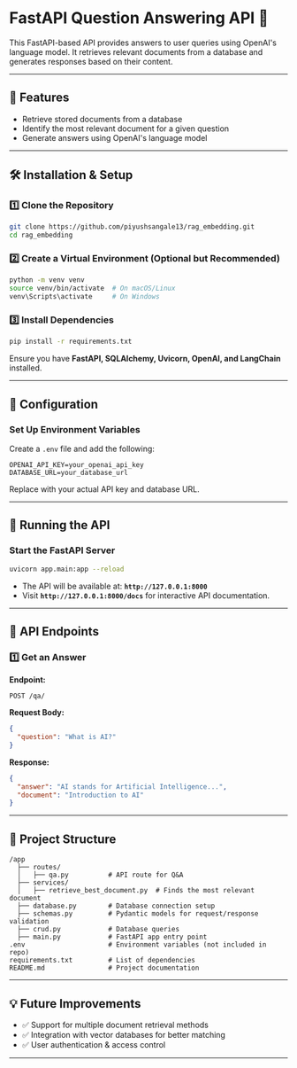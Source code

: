 # **FastAPI Question Answering API 🚀**

This FastAPI-based API provides answers to user queries using OpenAI's language model. It retrieves relevant documents from a database and generates responses based on their content.  

---

## **📌 Features**
- Retrieve stored documents from a database
- Identify the most relevant document for a given question
- Generate answers using OpenAI's language model

---

## **🛠️ Installation & Setup**

### **1️⃣ Clone the Repository**
```sh
git clone https://github.com/piyushsangale13/rag_embedding.git
cd rag_embedding
```

### **2️⃣ Create a Virtual Environment (Optional but Recommended)**
```sh
python -m venv venv
source venv/bin/activate  # On macOS/Linux
venv\Scripts\activate     # On Windows
```

### **3️⃣ Install Dependencies**
```sh
pip install -r requirements.txt
```

Ensure you have **FastAPI, SQLAlchemy, Uvicorn, OpenAI, and LangChain** installed.

---

## **📝 Configuration**
### **Set Up Environment Variables**
Create a `.env` file and add the following:
```env
OPENAI_API_KEY=your_openai_api_key
DATABASE_URL=your_database_url
```
Replace with your actual API key and database URL.

---

## **🚀 Running the API**
### **Start the FastAPI Server**
```sh
uvicorn app.main:app --reload
```
- The API will be available at: **`http://127.0.0.1:8000`**
- Visit **`http://127.0.0.1:8000/docs`** for interactive API documentation.

---

## **📡 API Endpoints**
### **1️⃣ Get an Answer**
**Endpoint:**  
```http
POST /qa/
```
**Request Body:**
```json
{
  "question": "What is AI?"
}
```
**Response:**
```json
{
  "answer": "AI stands for Artificial Intelligence...",
  "document": "Introduction to AI"
}
```

---

## **📂 Project Structure**
```
/app
  ├── routes/
  │   ├── qa.py          # API route for Q&A
  ├── services/
  │   ├── retrieve_best_document.py  # Finds the most relevant document
  ├── database.py        # Database connection setup
  ├── schemas.py         # Pydantic models for request/response validation
  ├── crud.py            # Database queries
  ├── main.py            # FastAPI app entry point
.env                     # Environment variables (not included in repo)
requirements.txt         # List of dependencies
README.md                # Project documentation
```

---

## **💡 Future Improvements**
- ✅ Support for multiple document retrieval methods
- ✅ Integration with vector databases for better matching
- ✅ User authentication & access control

---